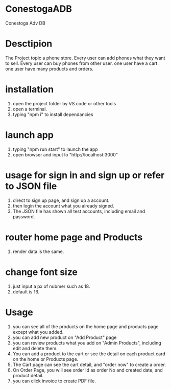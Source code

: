 # ConestogaADB

Conestoga Adv DB

# Desctipion

The Project topic a phone store.
Every user can add phones what they want to sell.
Every user can buy phones from other user.
one user have a cart.
one user have many products and orders.

# installation

1. open the project folder by VS code or other tools
2. open a terminal.
3. typing "npm i" to install dependancies

# launch app

1. typing "npm run start" to launch the app
2. open browser and input lo "http://localhost:3000"

# usage for sign in and sign up or refer to JSON file

1. direct to sign up page, and sign up a account.
2. then login the account what you already signed.
3. The JSON file has shown all test accounts, including email and password.

# router home page and Products

1. render data is the same.

# change font size

1. just input a px of nubmer such as 18.
2. default is 16.

# Usage

1. you can see all of the products on the home page and products page except what you added.
2. you can add new product on "Add Product" page
3. you can review products what you add on "Admin Products", including edit and delete them.
4. You can add a product to the cart or see the detail on each product card on the home or Products page.
5. The Cart page can see the cart detail, and "order now" to create a order.
6. On Order Page, you will see order Id as order No and created date, and product detail.
7. you can click invoice to create PDF file.
